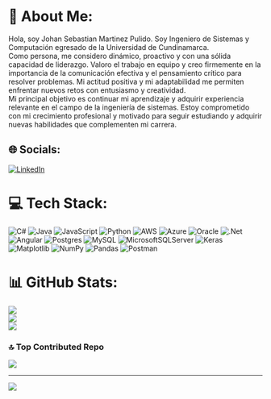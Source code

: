 # 💫 About Me:
Hola, soy Johan Sebastian Martinez Pulido. Soy Ingeniero de Sistemas y Computación egresado de la Universidad de Cundinamarca.<br>Como persona, me considero dinámico, proactivo y con una sólida capacidad de liderazgo. Valoro el trabajo en equipo y creo firmemente en la importancia de la comunicación efectiva y el pensamiento crítico para resolver problemas. Mi actitud positiva y mi adaptabilidad me permiten enfrentar nuevos retos con entusiasmo y creatividad.<br>Mi principal objetivo es continuar mi aprendizaje y adquirir experiencia relevante en el campo de la ingeniería de sistemas. Estoy comprometido con mi crecimiento profesional y motivado para seguir estudiando y adquirir nuevas habilidades que complementen mi carrera.


## 🌐 Socials:
[![LinkedIn](https://img.shields.io/badge/LinkedIn-%230077B5.svg?logo=linkedin&logoColor=white)](https://linkedin.com/in/https://www.linkedin.com/in/sebastianmartinez1523/) 

# 💻 Tech Stack:
![C#](https://img.shields.io/badge/c%23-%23239120.svg?style=for-the-badge&logo=csharp&logoColor=white) ![Java](https://img.shields.io/badge/java-%23ED8B00.svg?style=for-the-badge&logo=openjdk&logoColor=white) ![JavaScript](https://img.shields.io/badge/javascript-%23323330.svg?style=for-the-badge&logo=javascript&logoColor=%23F7DF1E) ![Python](https://img.shields.io/badge/python-3670A0?style=for-the-badge&logo=python&logoColor=ffdd54) ![AWS](https://img.shields.io/badge/AWS-%23FF9900.svg?style=for-the-badge&logo=amazon-aws&logoColor=white) ![Azure](https://img.shields.io/badge/azure-%230072C6.svg?style=for-the-badge&logo=microsoftazure&logoColor=white) ![Oracle](https://img.shields.io/badge/Oracle-F80000?style=for-the-badge&logo=oracle&logoColor=white) ![.Net](https://img.shields.io/badge/.NET-5C2D91?style=for-the-badge&logo=.net&logoColor=white) ![Angular](https://img.shields.io/badge/angular-%23DD0031.svg?style=for-the-badge&logo=angular&logoColor=white) ![Postgres](https://img.shields.io/badge/postgres-%23316192.svg?style=for-the-badge&logo=postgresql&logoColor=white) ![MySQL](https://img.shields.io/badge/mysql-%2300000f.svg?style=for-the-badge&logo=mysql&logoColor=white) ![MicrosoftSQLServer](https://img.shields.io/badge/Microsoft%20SQL%20Server-CC2927?style=for-the-badge&logo=microsoft%20sql%20server&logoColor=white) ![Keras](https://img.shields.io/badge/Keras-%23D00000.svg?style=for-the-badge&logo=Keras&logoColor=white) ![Matplotlib](https://img.shields.io/badge/Matplotlib-%23ffffff.svg?style=for-the-badge&logo=Matplotlib&logoColor=black) ![NumPy](https://img.shields.io/badge/numpy-%23013243.svg?style=for-the-badge&logo=numpy&logoColor=white) ![Pandas](https://img.shields.io/badge/pandas-%23150458.svg?style=for-the-badge&logo=pandas&logoColor=white) ![Postman](https://img.shields.io/badge/Postman-FF6C37?style=for-the-badge&logo=postman&logoColor=white)
# 📊 GitHub Stats:
![](https://github-readme-stats.vercel.app/api?username=chebis125&theme=tokyonight&hide_border=false&include_all_commits=false&count_private=false)<br/>
![](https://github-readme-streak-stats.herokuapp.com/?user=chebis125&theme=tokyonight&hide_border=false)<br/>
![](https://github-readme-stats.vercel.app/api/top-langs/?username=chebis125&theme=tokyonight&hide_border=false&include_all_commits=false&count_private=false&layout=compact)

### 🔝 Top Contributed Repo
![](https://github-contributor-stats.vercel.app/api?username=chebis125&limit=5&theme=tokyonight&combine_all_yearly_contributions=true)

---
[![](https://visitcount.itsvg.in/api?id=chebis125&icon=4&color=12)](https://visitcount.itsvg.in)

<!-- Proudly created with GPRM ( https://gprm.itsvg.in ) -->
